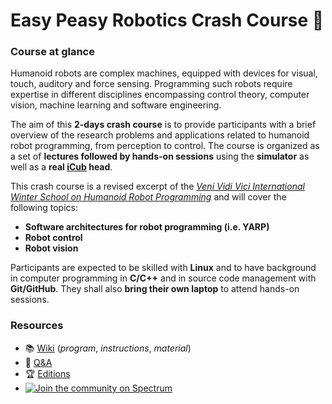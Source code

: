 Easy Peasy Robotics Crash Course 🤖
===================================

### Course at glance
Humanoid robots are complex machines, equipped with devices for visual, touch, auditory and force sensing. Programming such robots require expertise in different disciplines encompassing control theory, computer vision, machine learning and software engineering.

The aim of this **2-days crash course** is to provide participants with a brief overview of the research problems and applications related to humanoid robot programming, from perception to control. The course is organized as a set of **lectures followed by hands-on sessions** using the **simulator** as well as a **real [iCub](https://icub.iit.it) head**.

This crash course is a revised excerpt of the [_Veni Vidi Vici International Winter School on Humanoid Robot Programming_](http://icub.org/school/latest) and will cover the following topics:
- **Software architectures for robot programming (i.e. YARP)**
- **Robot control**
- **Robot vision**

Participants are expected to be skilled with **Linux** and to have background in computer programming in **C/C++** and in source code management with **Git/GitHub**. They shall also **bring their own laptop** to attend hands-on sessions.

### Resources
- 📚 [Wiki](../../wiki) (_program_,  _instructions_, _material_)
- 👋 [Q&A](../../issues)
- 🏆 [Editions](./editions/README.md)
- [![Join the community on Spectrum](https://withspectrum.github.io/badge/badge.svg)](https://spectrum.chat/icub)
